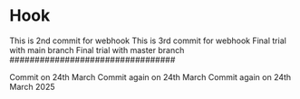 # Hook
This is 2nd commit for webhook
This is 3rd  commit for webhook
Final trial with main branch
Final trial with master branch
#################################


Commit on 24th March
Commit again on 24th March
Commit again on 24th March 2025
